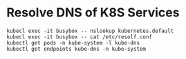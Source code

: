# Resolve DNS of K8S Services
```
kubecl exec -it busybox -- nslookup kubernetes.default
kubecl exec -it busybox -- cat /etc/resolf.conf
kubectl get pods -n kube-system -l kube-dns
kubectl get endpoints kube-dns -n kube-system
```
